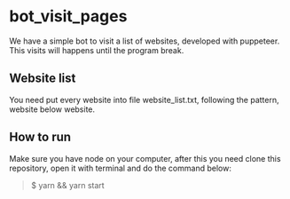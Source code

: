 # bot_visit_pages

We have a simple bot to visit a list of websites, developed with puppeteer.
This visits will happens until the program break.


## Website list

You need put every website into file website_list.txt, following the pattern, website below website.

## How to run

Make sure you have node on your computer, after this you need clone this repository, open it with terminal and do the command below:

> $ yarn && yarn start
